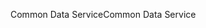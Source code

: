 <span data-ttu-id="66a06-101">Common Data Service</span><span class="sxs-lookup"><span data-stu-id="66a06-101">Common Data Service</span></span>